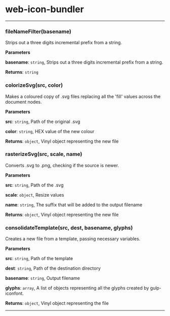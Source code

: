 web-icon-bundler
================


* * *

### fileNameFilter(basename)

Strips out a three digits incremental prefix from a string.

**Parameters**

**basename**: `string`, Strips out a three digits incremental prefix from a string.

**Returns**: `string`


### colorizeSvg(src, color)

Makes a coloured copy of .svg files replacing all the 'fill'
values across the document nodes.

**Parameters**

**src**: `string`, Path of the original .svg

**color**: `string`, HEX value of the new colour

**Returns**: `object`, Vinyl object representing the new file


### rasterizeSvg(src, scale, name)

Converts .svg to .png, checking if the source is newer.

**Parameters**

**src**: `string`, Path of the .svg

**scale**: `object`, Resize values

**name**: `string`, The suffix that will be added to the output filename

**Returns**: `object`, Vinyl object representing the new file


### consolidateTemplate(src, dest, basename, glyphs)

Creates a new file from a template, passing necessary variables.

**Parameters**

**src**: `string`, Path of the template

**dest**: `string`, Path of the destination directory

**basename**: `string`, Output filename

**glyphs**: `array`, A list of objects representing all the glyphs
                          created by gulp-iconfont.

**Returns**: `object`, Vinyl object representing the file



* * *










